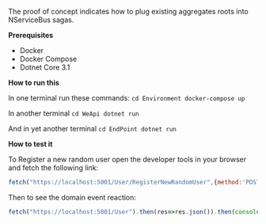 The proof of concept indicates how to plug existing aggregates roots into NServiceBus sagas.

**Prerequisites**
- Docker
- Docker Compose
- Dotnet Core 3.1

**How to run this**

In one terminal run these commands:
`cd Environment
docker-compose up`

In another terminal
`cd WeApi
dotnet run`

And in yet another terminal
`cd EndPoint
dotnet run`

**How to test it**

To Register a new random user open the developer tools in your browser and fetch the following link:
```js
fetch("https://localhost:5001/User/RegisterNewRandomUser",{method:'POST'}).then(res=>res.json()).then(console.log);
```
Then to see the domain event reaction:
```js
fetch("https://localhost:5001/User").then(res=>res.json()).then(console.log);
```

